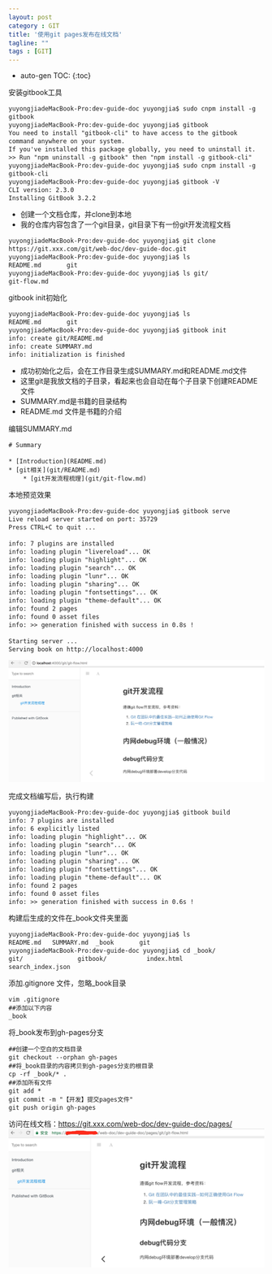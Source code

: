 ```yaml
---
layout: post
category : GIT
title: '使用git pages发布在线文档'
tagline: ""
tags : [GIT]
---
```

* auto-gen TOC:
{:toc}


安装gitbook工具

```
yuyongjiadeMacBook-Pro:dev-guide-doc yuyongjia$ sudo cnpm install -g gitbook
yuyongjiadeMacBook-Pro:dev-guide-doc yuyongjia$ gitbook
You need to install "gitbook-cli" to have access to the gitbook command anywhere on your system.
If you've installed this package globally, you need to uninstall it.
>> Run "npm uninstall -g gitbook" then "npm install -g gitbook-cli"
yuyongjiadeMacBook-Pro:dev-guide-doc yuyongjia$ sudo cnpm install -g gitbook-cli 
yuyongjiadeMacBook-Pro:dev-guide-doc yuyongjia$ gitbook -V
CLI version: 2.3.0
Installing GitBook 3.2.2

```

* 创建一个文档仓库，并clone到本地  
* 我的仓库内容包含了一个git目录，git目录下有一份git开发流程文档

```
yuyongjiadeMacBook-Pro:dev-guide-doc yuyongjia$ git clone https://git.xxx.com/git/web-doc/dev-guide-doc.git
yuyongjiadeMacBook-Pro:dev-guide-doc yuyongjia$ ls
README.md		git
yuyongjiadeMacBook-Pro:dev-guide-doc yuyongjia$ ls git/
git-flow.md  
```

gitbook init初始化

```
yuyongjiadeMacBook-Pro:dev-guide-doc yuyongjia$ ls
README.md		git
yuyongjiadeMacBook-Pro:dev-guide-doc yuyongjia$ gitbook init
info: create git/README.md 
info: create SUMMARY.md 
info: initialization is finished 

```
* 成功初始化之后，会在工作目录生成SUMMARY.md和README.md文件  
* 这里git是我放文档的子目录，看起来也会自动在每个子目录下创建README文件  
* SUMMARY.md是书籍的目录结构   
* README.md 文件是书籍的介绍  

编辑SUMMARY.md

```
# Summary

* [Introduction](README.md)
* [git相关](git/README.md)
	* [git开发流程梳理](git/git-flow.md)
```

本地预览效果

```
yuyongjiadeMacBook-Pro:dev-guide-doc yuyongjia$ gitbook serve
Live reload server started on port: 35729
Press CTRL+C to quit ...

info: 7 plugins are installed 
info: loading plugin "livereload"... OK 
info: loading plugin "highlight"... OK 
info: loading plugin "search"... OK 
info: loading plugin "lunr"... OK 
info: loading plugin "sharing"... OK 
info: loading plugin "fontsettings"... OK 
info: loading plugin "theme-default"... OK 
info: found 2 pages 
info: found 0 asset files 
info: >> generation finished with success in 0.8s ! 

Starting server ...
Serving book on http://localhost:4000

```
![](/images/14925742083710.jpg)

完成文档编写后，执行构建

```
yuyongjiadeMacBook-Pro:dev-guide-doc yuyongjia$ gitbook build
info: 7 plugins are installed 
info: 6 explicitly listed 
info: loading plugin "highlight"... OK 
info: loading plugin "search"... OK 
info: loading plugin "lunr"... OK 
info: loading plugin "sharing"... OK 
info: loading plugin "fontsettings"... OK 
info: loading plugin "theme-default"... OK 
info: found 2 pages 
info: found 0 asset files 
info: >> generation finished with success in 0.6s ! 
```

构建后生成的文件在_book文件夹里面

```
yuyongjiadeMacBook-Pro:dev-guide-doc yuyongjia$ ls
README.md	SUMMARY.md	_book		git
yuyongjiadeMacBook-Pro:dev-guide-doc yuyongjia$ cd _book/
git/               gitbook/           index.html         search_index.json
```
添加.gitignore 文件，忽略_book目录

```
vim .gitignore 
##添加以下内容
_book
```

将_book发布到gh-pages分支

```
##创建一个空白的文档目录
git checkout --orphan gh-pages
##将_book目录的内容拷贝到gh-pages分支的根目录
cp -rf _book/* .
##添加所有文件
git add *
git commit -m "【开发】提交pages文件"
git push origin gh-pages

```
访问在线文档：https://git.xxx.com/web-doc/dev-guide-doc/pages/  
![](/images/14925826306077.jpg)

